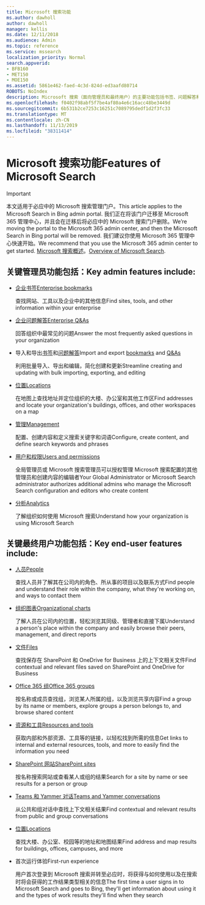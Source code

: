 ```yaml
---
title: Microsoft 搜索功能
ms.author: dawholl
author: dawholl
manager: kellis
ms.date: 12/11/2018
ms.audience: Admin
ms.topic: reference
ms.service: mssearch
localization_priority: Normal
search.appverid:
- BFB160
- MET150
- MOE150
ms.assetid: 5861e462-faed-4c3d-824d-ed3aafd80714
ROBOTS: NoIndex
description: Microsoft 搜索（面向管理员和最终用户）的主要功能包括书签、问题解答和管理及数据见解
ms.openlocfilehash: f0402f98abf5f7be4af80a4e6c16acc48be3449d
ms.sourcegitcommit: 6b531b2ce7253c16251c7089795dedf1d2f3fc33
ms.translationtype: MT
ms.contentlocale: zh-CN
ms.lasthandoff: 11/13/2019
ms.locfileid: "38311414"
---
```

# <a name="features-of-microsoft-search"></a><span data-ttu-id="45ff7-103">Microsoft 搜索功能</span><span class="sxs-lookup"><span data-stu-id="45ff7-103">Features of Microsoft Search</span></span>

> [!IMPORTANT]
> <span data-ttu-id="45ff7-104">本文适用于必应中的 Microsoft 搜索管理门户。</span><span class="sxs-lookup"><span data-stu-id="45ff7-104">This article applies to the Microsoft Search in Bing admin portal.</span></span> <span data-ttu-id="45ff7-105">我们正在将该门户迁移至 Microsoft 365 管理中心，并且会在迁移后将必应中的 Microsoft 搜索门户删除。</span><span class="sxs-lookup"><span data-stu-id="45ff7-105">We’re moving the portal to the Microsoft 365 admin center, and then the Microsoft Search in Bing portal will be removed.</span></span> <span data-ttu-id="45ff7-106">我们建议你使用 Microsoft 365 管理中心快速开始。</span><span class="sxs-lookup"><span data-stu-id="45ff7-106">We recommend that you use the Microsoft 365 admin center to get started.</span></span> <span data-ttu-id="45ff7-107">[Microsoft 搜索概述](overview-microsoft-search.md)。</span><span class="sxs-lookup"><span data-stu-id="45ff7-107">[Overview of Microsoft Search](overview-microsoft-search.md).</span></span>

## <a name="key-admin-features-include"></a><span data-ttu-id="45ff7-108">关键管理员功能包括：</span><span class="sxs-lookup"><span data-stu-id="45ff7-108">Key admin features include:</span></span>

- [<span data-ttu-id="45ff7-109">企业书签</span><span class="sxs-lookup"><span data-stu-id="45ff7-109">Enterprise bookmarks</span></span>](create-and-manage-bookmarks.md)
    
    <span data-ttu-id="45ff7-110">查找网站、工具以及企业中的其他信息</span><span class="sxs-lookup"><span data-stu-id="45ff7-110">Find sites, tools, and other information within your enterprise</span></span>
    
- [<span data-ttu-id="45ff7-111">企业问题解答</span><span class="sxs-lookup"><span data-stu-id="45ff7-111">Enterprise Q&As</span></span>](create-and-manage-qas.md)
    
    <span data-ttu-id="45ff7-112">回答组织中最常见的问题</span><span class="sxs-lookup"><span data-stu-id="45ff7-112">Answer the most frequently asked questions in your organization</span></span>
    
- <span data-ttu-id="45ff7-113">导入和导出[书签](bulk-create-bookmarks.md)和[问题解答](bulk-create-qas.md)</span><span class="sxs-lookup"><span data-stu-id="45ff7-113">Import and export [bookmarks](bulk-create-bookmarks.md) and [Q&As](bulk-create-qas.md)</span></span>
    
    <span data-ttu-id="45ff7-114">利用批量导入、导出和编辑，简化创建和更新</span><span class="sxs-lookup"><span data-stu-id="45ff7-114">Streamline creating and updating with bulk importing, exporting, and editing</span></span>

- [<span data-ttu-id="45ff7-115">位置</span><span class="sxs-lookup"><span data-stu-id="45ff7-115">Locations</span></span>](locations.md)
    
    <span data-ttu-id="45ff7-116">在地图上查找地址并定位组织的大楼、办公室和其他工作区</span><span class="sxs-lookup"><span data-stu-id="45ff7-116">Find addresses and locate your organization's buildings, offices, and other workspaces on a map</span></span>
    
- [<span data-ttu-id="45ff7-117">管理</span><span class="sxs-lookup"><span data-stu-id="45ff7-117">Management</span></span>](set-up-microsoft-search.md)
    
    <span data-ttu-id="45ff7-118">配置、创建内容和定义搜索关键字和词语</span><span class="sxs-lookup"><span data-stu-id="45ff7-118">Configure, create content, and define search keywords and phrases</span></span>
    
- [<span data-ttu-id="45ff7-119">用户和权限</span><span class="sxs-lookup"><span data-stu-id="45ff7-119">Users and permissions</span></span>](add-users.md)
    
    <span data-ttu-id="45ff7-120">全局管理员或 Microsoft 搜索管理员可以授权管理 Microsoft 搜索配置的其他管理员和创建内容的编辑者</span><span class="sxs-lookup"><span data-stu-id="45ff7-120">Your Global Administrator or Microsoft Search administrator authorizes additional admins who manage the Microsoft Search configuration and editors who create content</span></span>
    
- [<span data-ttu-id="45ff7-121">分析</span><span class="sxs-lookup"><span data-stu-id="45ff7-121">Analytics </span></span>](get-insights.md) 
    
    <span data-ttu-id="45ff7-122">了解组织如何使用 Microsoft 搜索</span><span class="sxs-lookup"><span data-stu-id="45ff7-122">Understand how your organization is using Microsoft Search</span></span> 
    
## <a name="key-end-user-features-include"></a><span data-ttu-id="45ff7-123">关键最终用户功能包括：</span><span class="sxs-lookup"><span data-stu-id="45ff7-123">Key end-user features include:</span></span>

- [<span data-ttu-id="45ff7-124">人员</span><span class="sxs-lookup"><span data-stu-id="45ff7-124">People</span></span>](use/find-people-and-groups.md)
    
    <span data-ttu-id="45ff7-125">查找人员并了解其在公司内的角色、所从事的项目以及联系方式</span><span class="sxs-lookup"><span data-stu-id="45ff7-125">Find people and understand their role within the company, what they're working on, and ways to contact them</span></span>
    
- [<span data-ttu-id="45ff7-126">组织图表</span><span class="sxs-lookup"><span data-stu-id="45ff7-126">Organizational charts</span></span>](use/find-people-and-groups.md)
    
    <span data-ttu-id="45ff7-127">了解人员在公司内的位置，轻松浏览其同级、管理者和直接下属</span><span class="sxs-lookup"><span data-stu-id="45ff7-127">Understand a person's place within the company and easily browse their peers, management, and direct reports</span></span>
    
- [<span data-ttu-id="45ff7-128">文件</span><span class="sxs-lookup"><span data-stu-id="45ff7-128">Files</span></span>](use/find-files.md)
    
    <span data-ttu-id="45ff7-129">查找保存在 SharePoint 和 OneDrive for Business 上的上下文相关文件</span><span class="sxs-lookup"><span data-stu-id="45ff7-129">Find contextual and relevant files saved on SharePoint and OneDrive for Business</span></span>
    
- [<span data-ttu-id="45ff7-130">Office 365 组</span><span class="sxs-lookup"><span data-stu-id="45ff7-130">Office 365 groups</span></span>](use/find-people-and-groups.md)
    
    <span data-ttu-id="45ff7-131">按名称或成员查找组，浏览某人所属的组，以及浏览共享内容</span><span class="sxs-lookup"><span data-stu-id="45ff7-131">Find a group by its name or members, explore groups a person belongs to, and browse shared content</span></span>
    
- [<span data-ttu-id="45ff7-132">资源和工具</span><span class="sxs-lookup"><span data-stu-id="45ff7-132">Resources and tools</span></span>](use/find-resources-tools-and-more.md)
    
    <span data-ttu-id="45ff7-133">获取内部和外部资源、工具等的链接，以轻松找到所需的信息</span><span class="sxs-lookup"><span data-stu-id="45ff7-133">Get links to internal and external resources, tools, and more to easily find the information you need</span></span>
    
- [<span data-ttu-id="45ff7-134">SharePoint 网站</span><span class="sxs-lookup"><span data-stu-id="45ff7-134">SharePoint sites</span></span>](use/find-sharepoint-sites.md)
    
    <span data-ttu-id="45ff7-135">按名称搜索网站或查看某人或组的结果</span><span class="sxs-lookup"><span data-stu-id="45ff7-135">Search for a site by name or see results for a person or group</span></span>
    
- [<span data-ttu-id="45ff7-136">Teams 和 Yammer 对话</span><span class="sxs-lookup"><span data-stu-id="45ff7-136">Teams and Yammer conversations</span></span>](use/find-conversations.md)
    
    <span data-ttu-id="45ff7-137">从公共和组对话中查找上下文相关结果</span><span class="sxs-lookup"><span data-stu-id="45ff7-137">Find contextual and relevant results from public and group conversations</span></span>

- [<span data-ttu-id="45ff7-138">位置</span><span class="sxs-lookup"><span data-stu-id="45ff7-138">Locations</span></span>](use/find-locations.md)
    
    <span data-ttu-id="45ff7-139">查找大楼、办公室、校园等的地址和地图结果</span><span class="sxs-lookup"><span data-stu-id="45ff7-139">Find address and map results for buildings, offices, campuses, and more</span></span>
    
- <span data-ttu-id="45ff7-140">首次运行体验</span><span class="sxs-lookup"><span data-stu-id="45ff7-140">First-run experience</span></span>
    
    <span data-ttu-id="45ff7-141">用户首次登录到 Microsoft 搜索并转至必应时，将获得与如何使用以及在搜索时将会获得的工作结果类型相关的信息</span><span class="sxs-lookup"><span data-stu-id="45ff7-141">The first time a user signs in to Microsoft Search and goes to Bing, they'll get information about using it and the types of work results they'll find when they search</span></span>